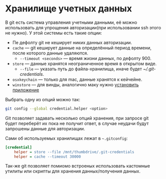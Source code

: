 # Хранилище учетных данных

В git есть система управления учетными данными, её можно использовать для упрощения авторизации(при использовании ssh этого не нужно).
У этой системы есть такие опции:

* Пе дефолту git не кеширует никих данных авторизации.
* `cache` — git кеширует данные на определённый период времени, после которого данные удаляются.
    * `--timeout <seconds>` — время жизни данных, по дефолту 900.
* `store` — данные хранятся неограниченное время в открытом виде.
    * `--file` — указать путь до файла-хранилища, иначе будет _~/.git-credentials_.
* `osxkeychain` — только для mac, данные хранятся к кейчейне.
* `winstore` — для винды, аналогично маку нужно [установить приложение](https://gitcredentialstore.codeplex.com/)

Выбрать одну из опций можно так:
```bash
git config --global credential.helper <option>
```

Git позволяет задавать несколько опций хранения, при запросе git будет переберёт их пока не получит ответ, в случае неудачи будут запрошены данные для авторизации.

Сами об используемых хранилищах лежат в `~.gitconfig`:
```ini
[credential]
    helper = store --file /mnt/thumbdrive/.git-credentials
    helper = cache --timeout 30000
```

Так-же git позволяет помиомо встроеных использовать кастомные утилиты или скрипты для хранения данных/получения данных.
